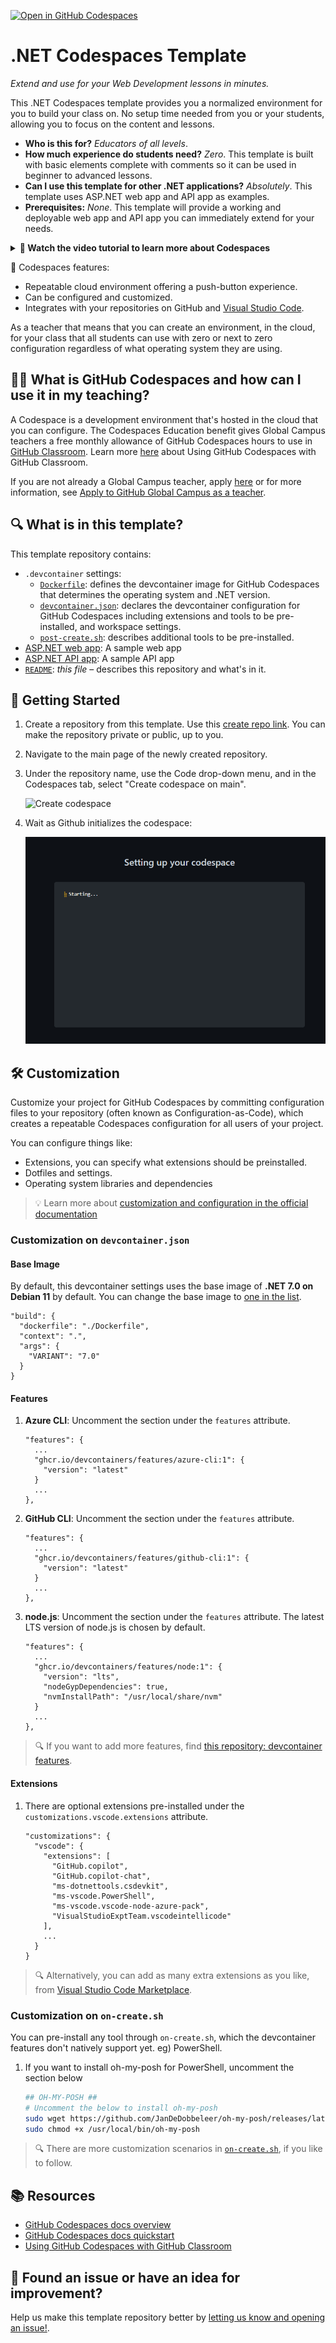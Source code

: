 [![Open in GitHub Codespaces](https://github.com/codespaces/badge.svg)](https://github.com/codespaces/new?hide_repo_select=true&ref=main&repo=TO_BE_UPDATED)

# .NET Codespaces Template

_Extend and use for your Web Development lessons in minutes._

This .NET Codespaces template provides you a normalized environment for you to build your class on. No setup time needed from you or your students, allowing you to focus on the content and lessons.

- **Who is this for?** _Educators of all levels_.
- **How much experience do students need?** _Zero_. This template is built with basic elements complete with comments so it can be used in beginner to advanced lessons.
- **Can I use this template for other .NET applications?** _Absolutely_. This template uses ASP.NET web app and API app as examples.
- **Prerequisites:** _None_. This template will provide a working and deployable web app and API app you can immediately extend for your needs.

<details>
   <summary><b>🎥 Watch the video tutorial to learn more about Codespaces</b></summary>

   [![Codespaces Tutorial](https://img.youtube.com/vi/ozuDPmcC1io/0.jpg)](https://aka.ms/CodespacesVideoTutorial "Codespaces Tutorial")
</details>

🚀 Codespaces features:

- Repeatable cloud environment offering a push-button experience.
- Can be configured and customized.
- Integrates with your repositories on GitHub and [Visual Studio Code](https://visualstudio.microsoft.com/?WT.mc_id=dotnet-82023-juyooo).

As a teacher that means that you can create an environment, in the cloud, for your class that all students can use with zero or next to zero configuration regardless of what operating system they are using.

## 🧑‍🏫 What is GitHub Codespaces and how can I use it in my teaching?

A Codespace is a development environment that's hosted in the cloud that you can configure. The Codespaces Education benefit gives Global Campus teachers a free monthly allowance of GitHub Codespaces hours to use in [GitHub Classroom](https://classroom.github.com). Learn more [here](https://docs.github.com/education/manage-coursework-with-github-classroom/integrate-github-classroom-with-an-ide/using-github-codespaces-with-github-classroom) about Using GitHub Codespaces with GitHub Classroom.

If you are not already a Global Campus teacher, apply [here](https://education.github.com/discount_requests/pack_application) or for more information, see [Apply to GitHub Global Campus as a teacher](https://docs.github.com/education/explore-the-benefits-of-teaching-and-learning-with-github-education/github-global-campus-for-teachers/apply-to-github-global-campus-as-a-teacher).

## 🔍 What is in this template?

This template repository contains:

- `.devcontainer` settings:
  - [`Dockerfile`](.devcontainer/Dockerfile): defines the devcontainer image for GitHub Codespaces that determines the operating system and .NET version.
  - [`devcontainer.json`](.devcontainer/devcontainer.json): declares the devcontainer configuration for GitHub Codespaces including extensions and tools to be pre-installed, and workspace settings.
  - [`post-create.sh`](.devcontainer/post-create.sh): describes additional tools to be pre-installed.
- [ASP.NET web app](src/MyWebApp): A sample web app
- [ASP.NET API app](src/MyApiApp): A sample API app
- [`README`](README.md): _this file_ &ndash; describes this repository and what's in it.

## 🚀 Getting Started

1. Create a repository from this template. Use this [create repo link](../../generate). You can make the repository private or public, up to you.
1. Navigate to the main page of the newly created repository.
1. Under the repository name, use the Code drop-down menu, and in the Codespaces tab, select "Create codespace on main".

   ![Create codespace](https://docs.github.com/assets/cb-138303/images/help/codespaces/new-codespace-button.png)

1. Wait as Github initializes the codespace:

   ![Creating codespace](./images/codespaces-initializing.png)

## 🛠️ Customization

Customize your project for GitHub Codespaces by committing configuration files to your repository (often known as Configuration-as-Code), which creates a repeatable Codespaces configuration for all users of your project.

You can configure things like:

- Extensions, you can specify what extensions should be preinstalled.
- Dotfiles and settings.
- Operating system libraries and dependencies

> 💡 Learn more about [customization and configuration in the official documentation](https://docs.github.com/codespaces/customizing-your-codespace/personalizing-github-codespaces-for-your-account)

### Customization on `devcontainer.json`

#### Base Image

By default, this devcontainer settings uses the base image of **.NET 7.0 on Debian 11** by default. You can change the base image to [one in the list](https://hub.docker.com/_/microsoft-dotnet-sdk/).

```jsonc
"build": {
  "dockerfile": "./Dockerfile",
  "context": ".",
  "args": {
    "VARIANT": "7.0"
  }
}
```

#### Features

1. **Azure CLI**: Uncomment the section under the `features` attribute.

    ```jsonc
    "features": {
      ...
      "ghcr.io/devcontainers/features/azure-cli:1": {
        "version": "latest"
      }
      ...
    },
    ```

1. **GitHub CLI**: Uncomment the section under the `features` attribute.

    ```jsonc
    "features": {
      ...
      "ghcr.io/devcontainers/features/github-cli:1": {
        "version": "latest"
      }
      ...
    },
    ```

1. **node.js**: Uncomment the section under the `features` attribute. The latest LTS version of node.js is chosen by default.

    ```jsonc
    "features": {
      ...
      "ghcr.io/devcontainers/features/node:1": {
        "version": "lts",
        "nodeGypDependencies": true,
        "nvmInstallPath": "/usr/local/share/nvm"
      }
      ...
    },
    ```

> 🔍 If you want to add more features, find [this repository: devcontainer features](https://github.com/devcontainers/features).

#### Extensions

1. There are optional extensions pre-installed under the `customizations.vscode.extensions` attribute.

    ```jsonc
    "customizations": {
      "vscode": {
        "extensions": [
          "GitHub.copilot",
          "GitHub.copilot-chat",
          "ms-dotnettools.csdevkit",
          "ms-vscode.PowerShell",
          "ms-vscode.vscode-node-azure-pack",
          "VisualStudioExptTeam.vscodeintellicode"
        ],
        ...
      }
    }
    ```

> 🔍 Alternatively, you can add as many extra extensions as you like, from [Visual Studio Code Marketplace](https://marketplace.visualstudio.com/VSCode).

### Customization on `on-create.sh` ##

You can pre-install any tool through `on-create.sh`, which the devcontainer features don't natively support yet. eg) PowerShell.

1. If you want to install oh-my-posh for PowerShell, uncomment the section below

    ```bash
    ## OH-MY-POSH ##
    # Uncomment the below to install oh-my-posh
    sudo wget https://github.com/JanDeDobbeleer/oh-my-posh/releases/latest/download/posh-linux-amd64 -O /usr/local/bin/oh-my-posh
    sudo chmod +x /usr/local/bin/oh-my-posh
    ```

> 🔍 There are more customization scenarios in [`on-create.sh`](./.devcontainer/on-create.sh), if you like to follow.

## 📚 Resources

- [GitHub Codespaces docs overview](https://docs.github.com/codespaces/overview)
- [GitHub Codespaces docs quickstart](https://docs.github.com/codespaces/getting-started/quickstart)
- [Using GitHub Codespaces with GitHub Classroom](https://docs.github.com/education/manage-coursework-with-github-classroom/integrate-github-classroom-with-an-ide/using-github-codespaces-with-github-classroom)

## 🔎 Found an issue or have an idea for improvement?

Help us make this template repository better by [letting us know and opening an issue!](/../../issues/new).
